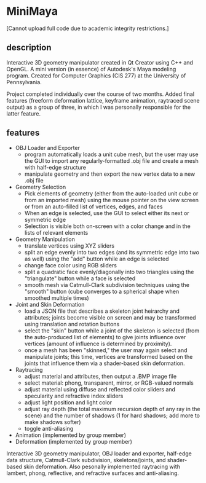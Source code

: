 # MiniMaya

[Cannot upload full code due to academic integrity restrictions.]

## description
Interactive 3D geometry manipulator created in Qt Creator using C++ and OpenGL. A mini version (in essence) of Autodesk's Maya modeling program. Created for Computer Graphics (CIS 277) at the University of Pennsylvania.

Project completed individually over the course of two months. Added final features (freeform deformation lattice, keyframe animation, raytraced scene output) as a group of three, in which I was personally responsible for the latter feature.

## features
- OBJ Loader and Exporter
  - program automatically loads a unit cube mesh, but the user may use the GUI to import any regularly-formatted .obj file and create a mesh with half-edge structure
  - manipulate geometry and then export the new vertex data to a new .obj file
- Geometry Selection
  - Pick elements of geometry (either from the auto-loaded unit cube or from an imported mesh) using the mouse pointer on the view screen or from an auto-filled list of vertices, edges, and faces
  - When an edge is selected, use the GUI to select either its next or symmetric edge
  - Selection is visible both on-screen with a color change and in the lists of relevant elements
- Geometry Manipulation
  - translate vertices using XYZ sliders
  - split an edge evenly into two edges (and its symmetric edge into two as well) using the "add" button while an edge is selected
  - change face color using RGB sliders
  - split a quadratic face evenly/diagonally into two triangles using the "triangulate" button while a face is selected
  - smooth mesh via Catmull-Clark subdivision techniques using the "smooth" button (cube converges to a spherical shape when smoothed multiple times)
- Joint and Skin Deformation
  - load a JSON file that describes a skeleton joint heirarchy and attributes; joints become visible on screen and may be transformed using translation and rotation buttons
  - select the "skin" button while a joint of the skeleton is selected (from the auto-produced list of elements) to give joints influence over vertices (amount of influence is determined by proximity).
  - once a mesh has been "skinned," the user may again select and manipulate joints; this time, vertices are transformed based on the joints that influence them via a shader-based skin deformation.
- Raytracing
  - adjust material and attributes, then output a .BMP image file
  - select material: phong, transparent, mirror, or RGB-valued normals
  - adjust material using diffuse and reflected color sliders and specularity and refractive index sliders
  - adjust light position and light color
  - adjust ray depth (the total maximum recursion depth of any ray in the scene) and the number of shadows (1 for hard shadows; add more to make shadows softer)
  - toggle anti-aliasing
- Animation (implemented by group member)
- Deformation (implemented by group member)

Interactive 3D geometry manipulator, 
OBJ loader and exporter, half-edge data structure, Catmull-Clark subdivision, skeletons/joints, and shader-based skin deformation. Also pesonally implemented raytracing with lambert, phong, reflective, and refractive surfaces and anti-aliasing.
